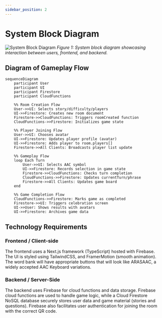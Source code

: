 ```yaml
---
sidebar_position: 2
---
```


# System Block Diagram

![System Block Diagram](/img/system-block-diagram-4_29_25.png)
*Figure 1: System block diagram showcasing interaction between users, frontend, and backend.*


## Diagram of Gameplay Flow

```mermaid
sequenceDiagram
    participant User
    participant UI
    participant Firestore
    participant CloudFunctions
    
    %% Room Creation Flow
    User->>UI: Selects story/difficulty/players
    UI->>Firestore: Creates new room document
    Firestore->>CloudFunctions: Triggers roomCreated function
    CloudFunctions->>Firestore: Initializes game state
    
    %% Player Joining Flow
    User->>UI: Chooses avatar
    UI->>Firestore: Updates player profile (avatar)
    UI->>Firestore: Adds player to room.players[]
    Firestore->>All Clients: Broadcasts player list update
    
    %% Gameplay Flow
    loop Each Turn
        User->>UI: Selects AAC symbol
        UI->>Firestore: Records selection in game state
        Firestore->>CloudFunctions: Checks turn completion
        CloudFunctions->>Firestore: Updates currentTurn/phrase
        Firestore->>All Clients: Updates game board
    end
    
    %% Game Completion Flow
    CloudFunctions->>Firestore: Marks game as completed
    Firestore->>UI: Triggers celebration screen
    UI->>User: Shows results with avatars
    UI->>Firestore: Archives game data
```


## Technology Requirements

### Frontend / Client-side
The frontend uses a Next.js framework (TypeScript) hosted with Firebase. The UI is styled using TailwindCSS, and FramerMotion (smooth animation). The word bank will have appropriate buttons that will look like ARASAAC, a widely accepted AAC Keyboard variations.

### Backend / Server-Side

The backend uses Firebase for cloud functions and data storage. Firebase cloud functions are used to handle game logic, while a Cloud Firestore NoSQL database securely stores user data and game material (stories and questions). Firebase also facilitates user authentication for joining the room with the correct QR code. 
